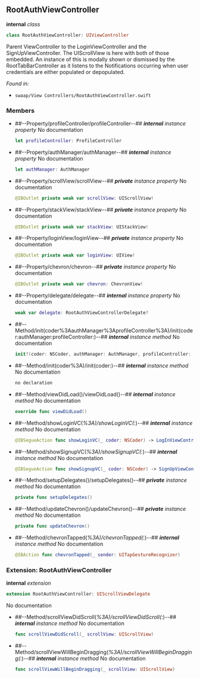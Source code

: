 ## RootAuthViewController

**internal** *class*

```swift
class RootAuthViewController: UIViewController
```

Parent ViewController to the LoginViewController and the SignUpViewController. The UIScrollView is here with both of
those embedded.
An instance of this is modally shown or dismissed by the RootTabBarController as it listens to the Notifications
occurring when user credentials are either populated or depopulated.



*Found in:*

* `swaap/View Controllers/RootAuthViewController.swift`


### Members



* ##--Property/profileController/profileController--##
	***internal*** *instance property*
	No documentation
	```swift
	let profileController: ProfileController
	```

* ##--Property/authManager/authManager--##
	***internal*** *instance property*
	No documentation
	```swift
	let authManager: AuthManager
	```

* ##--Property/scrollView/scrollView--##
	***private*** *instance property*
	No documentation
	```swift
	@IBOutlet private weak var scrollView: UIScrollView!
	```

* ##--Property/stackView/stackView--##
	***private*** *instance property*
	No documentation
	```swift
	@IBOutlet private weak var stackView: UIStackView!
	```

* ##--Property/loginView/loginView--##
	***private*** *instance property*
	No documentation
	```swift
	@IBOutlet private weak var loginView: UIView!
	```

* ##--Property/chevron/chevron--##
	***private*** *instance property*
	No documentation
	```swift
	@IBOutlet private weak var chevron: ChevronView!
	```

* ##--Property/delegate/delegate--##
	***internal*** *instance property*
	No documentation
	```swift
	weak var delegate: RootAuthViewControllerDelegate?
	```

* ##--Method/init(coder%3AauthManager%3AprofileController%3A)/init(coder:authManager:profileController:)--##
	***internal*** *instance method*
	No documentation
	```swift
	init?(coder: NSCoder, authManager: AuthManager, profileController: ProfileController)
	```

* ##--Method/init(coder%3A)/init(coder:)--##
	***internal*** *instance method*
	No documentation
	```swift
	no declaration
	```

* ##--Method/viewDidLoad()/viewDidLoad()--##
	***internal*** *instance method*
	No documentation
	```swift
	override func viewDidLoad()
	```

* ##--Method/showLoginVC(_%3A)/showLoginVC(_:)--##
	***internal*** *instance method*
	No documentation
	```swift
	@IBSegueAction func showLoginVC(_ coder: NSCoder) -> LogInViewController?
	```

* ##--Method/showSignupVC(_%3A)/showSignupVC(_:)--##
	***internal*** *instance method*
	No documentation
	```swift
	@IBSegueAction func showSignupVC(_ coder: NSCoder) -> SignUpViewController?
	```

* ##--Method/setupDelegates()/setupDelegates()--##
	***private*** *instance method*
	No documentation
	```swift
	private func setupDelegates()
	```

* ##--Method/updateChevron()/updateChevron()--##
	***private*** *instance method*
	No documentation
	```swift
	private func updateChevron()
	```

* ##--Method/chevronTapped(_%3A)/chevronTapped(_:)--##
	***internal*** *instance method*
	No documentation
	```swift
	@IBAction func chevronTapped(_ sender: UITapGestureRecognizer)
	```

### Extension: RootAuthViewController

**internal** *extension*

```swift
extension RootAuthViewController: UIScrollViewDelegate
```

No documentation




* ##--Method/scrollViewDidScroll(_%3A)/scrollViewDidScroll(_:)--##
	***internal*** *instance method*
	No documentation
	```swift
	func scrollViewDidScroll(_ scrollView: UIScrollView)
	```

* ##--Method/scrollViewWillBeginDragging(_%3A)/scrollViewWillBeginDragging(_:)--##
	***internal*** *instance method*
	No documentation
	```swift
	func scrollViewWillBeginDragging(_ scrollView: UIScrollView)
	```


